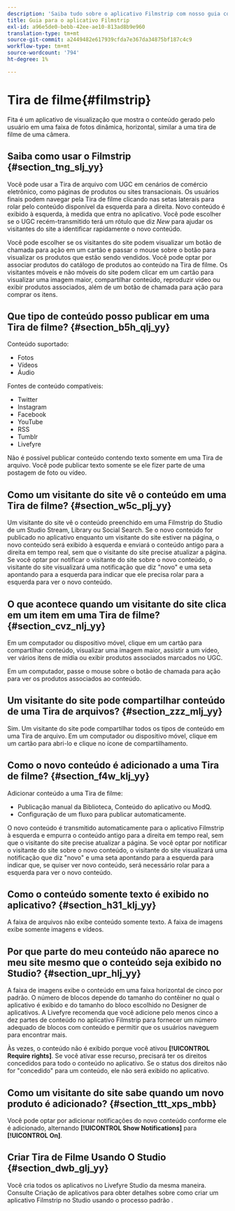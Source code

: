 ```yaml
---
description: 'Saiba tudo sobre o aplicativo Filmstrip com nosso guia completo. O aplicativo de visualização mostra suas imagens em uma faixa de filmes de câmera retrô. Principal com nossas dicas. '
title: Guia para o aplicativo Filmstrip
exl-id: a96e5de0-bebb-42ee-ae10-813ad8b9e960
translation-type: tm+mt
source-git-commit: a2449482e617939cfda7e367da34875bf187c4c9
workflow-type: tm+mt
source-wordcount: '794'
ht-degree: 1%

---
```


# Tira de filme{#filmstrip}

Fita é um aplicativo de visualização que mostra o conteúdo gerado pelo usuário em uma faixa de fotos dinâmica, horizontal, similar a uma tira de filme de uma câmera.

## Saiba como usar o Filmstrip {#section_tng_slj_yy}

Você pode usar a Tira de arquivo com UGC em cenários de comércio eletrônico, como páginas de produtos ou sites transacionais. Os usuários finais podem navegar pela Tira de filme clicando nas setas laterais para rolar pelo conteúdo disponível da esquerda para a direita. Novo conteúdo é exibido à esquerda, à medida que entra no aplicativo. Você pode escolher se o UGC recém-transmitido terá um rótulo que diz *New* para ajudar os visitantes do site a identificar rapidamente o novo conteúdo.

Você pode escolher se os visitantes do site podem visualizar um botão de chamada para ação em um cartão e passar o mouse sobre o botão para visualizar os produtos que estão sendo vendidos. Você pode optar por associar produtos do catálogo de produtos ao conteúdo na Tira de filme. Os visitantes móveis e não móveis do site podem clicar em um cartão para visualizar uma imagem maior, compartilhar conteúdo, reproduzir vídeo ou exibir produtos associados, além de um botão de chamada para ação para comprar os itens.

## Que tipo de conteúdo posso publicar em uma Tira de filme? {#section_b5h_qlj_yy}

Conteúdo suportado:

* Fotos
* Vídeos
* Áudio

Fontes de conteúdo compatíveis:

* Twitter
* Instagram
* Facebook
* YouTube
* RSS
* Tumblr
* Livefyre

Não é possível publicar conteúdo contendo texto somente em uma Tira de arquivo. Você pode publicar texto somente se ele fizer parte de uma postagem de foto ou vídeo.

## Como um visitante do site vê o conteúdo em uma Tira de filme? {#section_w5c_plj_yy}

Um visitante do site vê o conteúdo preenchido em uma Filmstrip do Studio de um Studio Stream, Library ou Social Search. Se o novo conteúdo for publicado no aplicativo enquanto um visitante do site estiver na página, o novo conteúdo será exibido à esquerda e enviará o conteúdo antigo para a direita em tempo real, sem que o visitante do site precise atualizar a página. Se você optar por notificar o visitante do site sobre o novo conteúdo, o visitante do site visualizará uma notificação que diz &quot;novo&quot; e uma seta apontando para a esquerda para indicar que ele precisa rolar para a esquerda para ver o novo conteúdo.

## O que acontece quando um visitante do site clica em um item em uma Tira de filme? {#section_cvz_nlj_yy}

Em um computador ou dispositivo móvel, clique em um cartão para compartilhar conteúdo, visualizar uma imagem maior, assistir a um vídeo, ver vários itens de mídia ou exibir produtos associados marcados no UGC.

Em um computador, passe o mouse sobre o botão de chamada para ação para ver os produtos associados ao conteúdo.

## Um visitante do site pode compartilhar conteúdo de uma Tira de arquivos? {#section_zzz_mlj_yy}

Sim. Um visitante do site pode compartilhar todos os tipos de conteúdo em uma Tira de arquivo. Em um computador ou dispositivo móvel, clique em um cartão para abri-lo e clique no ícone de compartilhamento.

## Como o novo conteúdo é adicionado a uma Tira de filme? {#section_f4w_klj_yy}

Adicionar conteúdo a uma Tira de filme:

* Publicação manual da Biblioteca, Conteúdo do aplicativo ou ModQ.
* Configuração de um fluxo para publicar automaticamente.

O novo conteúdo é transmitido automaticamente para o aplicativo Filmstrip à esquerda e empurra o conteúdo antigo para a direita em tempo real, sem que o visitante do site precise atualizar a página. Se você optar por notificar o visitante do site sobre o novo conteúdo, o visitante do site visualizará uma notificação que diz &quot;novo&quot; e uma seta apontando para a esquerda para indicar que, se quiser ver novo conteúdo, será necessário rolar para a esquerda para ver o novo conteúdo.

## Como o conteúdo somente texto é exibido no aplicativo? {#section_h31_klj_yy}

A faixa de arquivos não exibe conteúdo somente texto. A faixa de imagens exibe somente imagens e vídeos.

## Por que parte do meu conteúdo não aparece no meu site mesmo que o conteúdo seja exibido no Studio? {#section_upr_hlj_yy}

A faixa de imagens exibe o conteúdo em uma faixa horizontal de cinco por padrão. O número de blocos depende do tamanho do contêiner no qual o aplicativo é exibido e do tamanho do bloco escolhido no Designer de aplicativos. A Livefyre recomenda que você adicione pelo menos cinco a dez partes de conteúdo no aplicativo Filmstrip para fornecer um número adequado de blocos com conteúdo e permitir que os usuários naveguem para encontrar mais.

Às vezes, o conteúdo não é exibido porque você ativou **[!UICONTROL Require rights]**. Se você ativar esse recurso, precisará ter os direitos concedidos para todo o conteúdo no aplicativo. Se o status dos direitos não for &quot;concedido&quot; para um conteúdo, ele não será exibido no aplicativo.

## Como um visitante do site sabe quando um novo produto é adicionado? {#section_ttt_xps_mbb}

Você pode optar por adicionar notificações do novo conteúdo conforme ele é adicionado, alternando **[!UICONTROL Show Notifications]** para **[!UICONTROL On]**.

## Criar Tira de Filme Usando O Studio {#section_dwb_glj_yy}

Você cria todos os aplicativos no Livefyre Studio da mesma maneira. Consulte Criação de aplicativos para obter detalhes sobre como criar um aplicativo Filmstrip no Studio usando o processo padrão .
